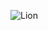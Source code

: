 ![Lion](https://images.unsplash.com/photo-1614027164847-1b28cfe1df60?ixid=MnwxMjA3fDB8MHxwaG90by1wYWdlfHx8fGVufDB8fHx8&ixlib=rb-1.2.1&auto=format&fit=crop&w=719&q=80)

